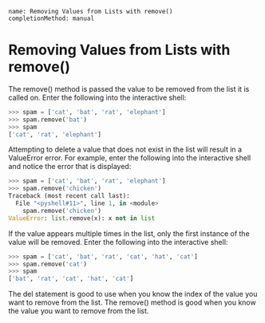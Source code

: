 ```ngMeta
name: Removing Values from Lists with remove()
completionMethod: manual
```	
# Removing Values from Lists with remove()
The remove() method is passed the value to be removed from the list it is called on. Enter the following into the interactive shell:

```python
>>> spam = ['cat', 'bat', 'rat', 'elephant']
>>> spam.remove('bat')
>>> spam
['cat', 'rat', 'elephant']
```
Attempting to delete a value that does not exist in the list will result in a ValueError error. For example, enter the following into the interactive shell and notice the error that is displayed:

```python
>>> spam = ['cat', 'bat', 'rat', 'elephant']
>>> spam.remove('chicken')
Traceback (most recent call last):
  File "<pyshell#11>", line 1, in <module>
    spam.remove('chicken')
ValueError: list.remove(x): x not in list
```
If the value appears multiple times in the list, only the first instance of the value will be removed. Enter the following into the interactive shell:

```python
>>> spam = ['cat', 'bat', 'rat', 'cat', 'hat', 'cat']
>>> spam.remove('cat')
>>> spam
['bat', 'rat', 'cat', 'hat', 'cat']
```
The del statement is good to use when you know the index of the value you want to remove from the list. The remove() method is good when you know the value you want to remove from the list.


